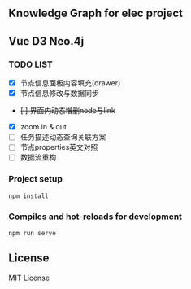 ## Knowledge Graph for elec project
## Vue D3 Neo.4j

### TODO LIST
- [x] 节点信息面板内容填充(drawer)
- [x] 节点信息修改与数据同步
- ~~[ ] 界面内动态增删node与link~~
- [x] zoom in & out
- [ ] 任务描述动态查询关联方案
- [ ] 节点properties英文对照
- [ ] 数据流重构

### Project setup
```
npm install
```

### Compiles and hot-reloads for development
```
npm run serve
```

## License
MIT License
